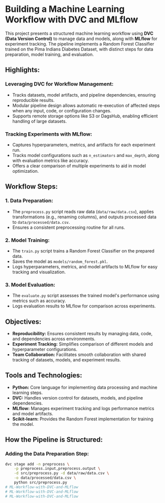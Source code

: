 # Building a Machine Learning Workflow with DVC and MLflow

This project presents a structured machine learning workflow using **DVC (Data Version Control)** to manage data and models, along with **MLflow** for experiment tracking. The pipeline implements a Random Forest Classifier trained on the Pima Indians Diabetes Dataset, with distinct steps for data preparation, model training, and evaluation.

## Highlights:

### Leveraging DVC for Workflow Management:
- Tracks datasets, model artifacts, and pipeline dependencies, ensuring reproducible results.
- Modular pipeline design allows automatic re-execution of affected steps when any input, code, or configuration changes.
- Supports remote storage options like S3 or DagsHub, enabling efficient handling of large datasets.

### Tracking Experiments with MLflow:
- Captures hyperparameters, metrics, and artifacts for each experiment run.
- Tracks model configurations such as `n_estimators` and `max_depth`, along with evaluation metrics like accuracy.
- Offers a clear comparison of multiple experiments to aid in model optimization.

## Workflow Steps:

### 1. Data Preparation:
- The `preprocess.py` script reads raw data (`data/raw/data.csv`), applies transformations (e.g., renaming columns), and outputs processed data to `data/processed/data.csv`.
- Ensures a consistent preprocessing routine for all runs.

### 2. Model Training:
- The `train.py` script trains a Random Forest Classifier on the prepared data.
- Saves the model as `models/random_forest.pkl`.
- Logs hyperparameters, metrics, and model artifacts to MLflow for easy tracking and visualization.

### 3. Model Evaluation:
- The `evaluate.py` script assesses the trained model's performance using metrics such as accuracy.
- Logs evaluation results to MLflow for comparison across experiments.

## Objectives:
- **Reproducibility:** Ensures consistent results by managing data, code, and dependencies across environments.
- **Experiment Tracking:** Simplifies comparison of different models and hyperparameter configurations.
- **Team Collaboration:** Facilitates smooth collaboration with shared tracking of datasets, models, and experiment results.

## Tools and Technologies:
- **Python:** Core language for implementing data processing and machine learning steps.
- **DVC:** Handles version control for datasets, models, and pipeline dependencies.
- **MLflow:** Manages experiment tracking and logs performance metrics and model artifacts.
- **Scikit-learn:** Provides the Random Forest implementation for training the model.

## How the Pipeline is Structured:

### Adding the Data Preparation Step:
```bash
dvc stage add -n preprocess \
    -p preprocess.input,preprocess.output \
    -d src/preprocess.py -d data/raw/data.csv \
    -o data/processed/data.csv \
    python src/preprocess.py
# ML-Workflow-with-DVC-and-MLflow
# ML-Workflow-with-DVC-and-MLflow
# ML-Workflow-with-DVC-and-MLflow
